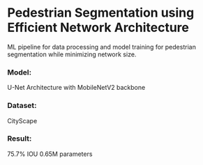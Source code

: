 # Pedestrian Segmentation using Efficient Network Architecture

ML pipeline for data processing and model training for pedestrian segmentation
while minimizing network size.

### Model: 
U-Net Architecture with MobileNetV2 backbone

### Dataset: 
CityScape

### Result: 
75.7% IOU
0.65M parameters
